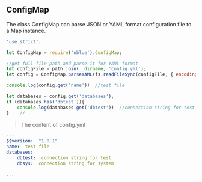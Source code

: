 ## ConfigMap
The class ConfigMap can parse JSON or YAML format configuration file to a Map instance.

``` javascript
'use strict';

let ConfigMap = require('nblue').ConfigMap;

//get full file path and parse it for YAML format
let configFile = path.join(__dirname, 'config.yml');
let config = ConfigMap.parseYAML(fs.readFileSync(configFile, { encoding: 'utf-8' }));

console.log(config.get('name'))  //test file

let databases = config.get('databases');
if (databases.has('dbtest')){
    console.log(databases.get('dbtest'))  //connection string for test
}    //

```

> The content of config.yml

``` Yaml
---
$$version:  "1.0.1"
name:  test file
databases:
    dbtest:  connection string for test
    dbsys:  connection string for system

...
```
